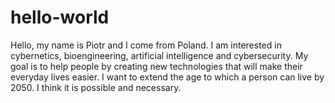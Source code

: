 # hello-world
Hello, my name is Piotr and I come from Poland. 
I am interested in cybernetics, bioengineering, artificial intelligence and cybersecurity.
My goal is to help people by creating new technologies that will make their everyday lives easier.
I want to extend the age to which a person can live by 2050.
I think it is possible and necessary.
